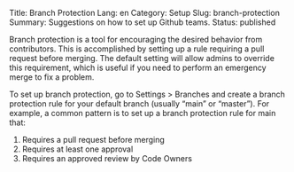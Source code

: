 Title: Branch Protection
Lang: en
Category: Setup
Slug: branch-protection
Summary: Suggestions on how to set up Github teams.
Status: published

Branch protection is a tool for encouraging the desired behavior from contributors. This is accomplished by setting up a rule requiring a pull request before merging. The default setting will allow admins to override this requirement, which is useful if you need to perform an emergency merge to fix a problem.

To set up branch protection, go to Settings > Branches and create a branch protection rule for your default branch (usually “main” or “master”). For example, a common pattern is to set up a branch protection rule for main that:

1. Requires a pull request before merging
1. Requires at least one approval
1. Requires an approved review by Code Owners
